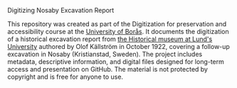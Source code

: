 Digitizing Nosaby Excavation Report


This repository was created as part of the Digitization for preservation and accessibility course at the [University of Borås](https://www.hb.se/). It documents the digitization of a historical excavation report from [the Historical museum at Lund's University]([url](https://www.historiskamuseet.lu.se/)) authored by Olof Källström in October 1922, covering a follow-up excavation in Nosaby (Kristianstad, Sweden). The project includes metadata, descriptive information, and digital files designed for long-term access and presentation on GitHub. The material is not protected by copyright and is free for anyone to use.
